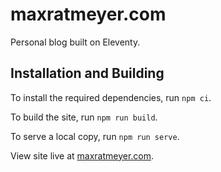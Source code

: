 # maxratmeyer.com

Personal blog built on Eleventy.

## Installation and Building
To install the required dependencies, run `npm ci`.

To build the site, run `npm run build`.

To serve a local copy, run `npm run serve`.

View site live at [maxratmeyer.com](https://www.maxratmeyer.com/).
